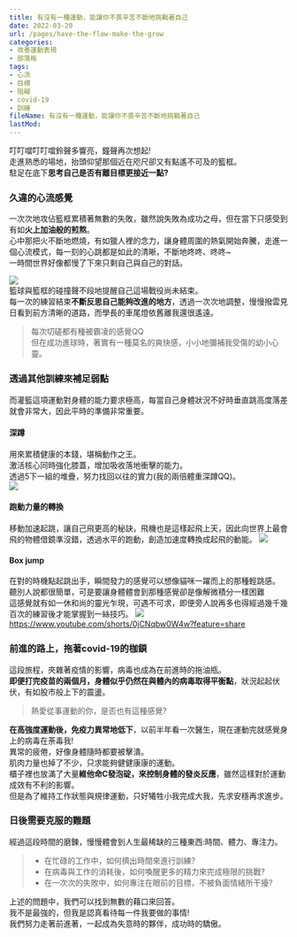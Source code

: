 ```yaml
---
title: 有沒有一種運動，能讓你不畏辛苦不斷地挑戰著自己
date: 2022-03-20
url: /pages/have-the-flow-make-the-grow
categories:
- 改善運動表現
- 部落格
tags:
- 心流
- 目標
- 阻礙
- covid-19
- 訓練
fileName: 有沒有一種運動，能讓你不畏辛苦不斷地挑戰著自己
lastMod: 
---
```

叮叮噹叮叮噹鈴聲多響亮，鐘聲再次想起!  
走進熟悉的場地，抬頭仰望那個近在咫尺卻又有點遙不可及的籃框。    
駐足在底下**思考自己是否有離目標更接近一點?**

### 久違的心流感覺

一次次地攻佔籃框累積著無數的失敗，雖然說失敗為成功之母，但在當下只感受到有如**火上加油般的煎熬**。    
心中那把火不斷地燃燒，有如獵人裡的念力，讓身體周圍的熱氣開始奔騰，走進一個心流模式，每一刻的心跳都是如此的清晰，不斷地咚咚、咚咚~  
一時間世界好像都慢了下來只剩自己與自己的對話。

![](https://cdn.jsdelivr.net/gh/xiang0805/blogimage/img/有沒有一種運動，能讓你不畏辛苦不斷地挑戰著自己-11.jpg)  
籃球與籃框的碰撞聲不段地提醒自己這場戰役尚未結束。  
每一次的練習結束**不斷反思自己能夠改進的地方**，透過一次次地調整，慢慢撥雲見日看到前方清晰的道路，而學長的車尾燈依舊離我還很遙遠。  
> 每次切磋都有種被霸凌的感覺QQ  
> 但在成功進球時，著實有一種莫名的爽快感，小小地彌補我受傷的幼小心靈。

### 透過其他訓練來補足弱點

而灌籃這項運動對身體的能力要求極高，每當自己身體狀況不好時垂直跳高度落差就會非常大，因此平時的準備非常重要。

#### 深蹲

用來累積健康的本錢，堪稱動作之王。    
激活核心同時強化膝蓋，增加吸收落地衝擊的能力。    
透過5下一組的堆疊，努力找回以往的實力(我的兩倍體重深蹲QQ)。  
![](https://cdn.jsdelivr.net/gh/xiang0805/blogimage/img/有沒有一種運動，能讓你不畏辛苦不斷地挑戰著自己-2.jpg)

#### 跑動力量的轉換

移動加速起跳，讓自己飛更高的秘訣，飛機也是這樣起飛上天，因此向世界上最會飛的物體借鏡準沒錯，透過水平的跑動，創造加速度轉換成起飛的動能。
![](https://cdn.jsdelivr.net/gh/xiang0805/blogimage/img/有沒有一種運動，能讓你不畏辛苦不斷地挑戰著自己-3.jpg)

#### Box jump

在對的時機點起跳出手，瞬間發力的感覺可以想像貓咪一躍而上的那種輕跳感。  
聽別人說都很簡單，可是要讓身體體會到那種感覺卻是像解微積分一樣困難  
這感覺就有如一休和尚的靈光乍現，可遇不可求，即便旁人說再多也得經過幾千幾百次的練習後才能掌握到一絲技巧。
![](https://cdn.jsdelivr.net/gh/xiang0805/blogimage/img/有沒有一種運動，能讓你不畏辛苦不斷地挑戰著自己-4.jpg.jpeg)
https://www.youtube.com/shorts/0jCNqbw0W4w?feature=share

### 前進的路上，拖著covid-19的枷鎖

這段旅程，夾雜著疫情的影響，病毒也成為在前進時的拖油瓶。    
**即便打完疫苗的兩個月，身體似乎仍然在與體內的病毒取得平衡點**，狀況起起伏伏，有如股市般上下的震盪。  
> 熱愛從事運動的你，是否也有這種感覺?

**在高強度運動後，免疫力異常地低下**，以前半年看一次醫生，現在運動完就感覺身上的病毒在荼毒我!        
異常的疲倦，好像身體隨時都要被擊潰。    
肌肉力量也掉了不少，只求能夠健健康康的運動。  
櫃子裡也放滿了大量**維他命C發泡碇，來控制身體的發炎反應**，雖然這樣對於運動成效有不利的影響。  
但是為了維持工作狀態與規律運動，只好犧牲小我完成大我，先求安穩再求進步。

### 日後需要克服的難題

經過這段時間的磨鍊，慢慢體會到人生最稀缺的三種東西:時間、體力、專注力。

>* 在忙碌的工作中，如何擠出時間來進行訓練?  
>* 在病毒與工作的消耗後，如何喚醒更多的精力來完成極限的挑戰?  
>* 在一次次的失敗中，如何專注在眼前的目標，不被負面情緒所干擾?

上述的問題中，我們可以找到無數的藉口來回答。    
我不是最強的，但我是認真看待每一件我要做的事情!  
我們努力走著前進著，一起成為失意時的夥伴，成功時的驕傲。
